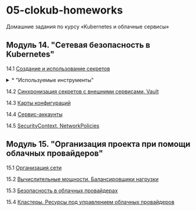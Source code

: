 # 05-clokub-homeworks
Домашние задания по курсу «Kubernetes и облачные сервисы»

## Модуль 14. "Сетевая безопасность в Kubernetes"

14.1 [Создание и использование секретов](https://github.com/zakharovnpa/05-clokub-homeworks/tree/main/14.1-Kubernetes-Secret)

<details>
  <summary>* "Используемые инструменты"</summary>
1. ПО-1
2. ПО-2
</details>

14.2 [Синхронизация секретов с внешними сервисами. Vault](https://github.com/zakharovnpa/05-clokub-homeworks/tree/main/14.2-Synchronization-services)

14.3 [Карты конфигураций](https://github.com/zakharovnpa/05-clokub-homeworks/tree/main/14.3-ConfigMap)

14.4 [Сервис-аккаунты](https://github.com/zakharovnpa/05-clokub-homeworks/tree/main/14.4-ServiceAccounts)

14.5 [SecurityContext, NetworkPolicies](https://github.com/zakharovnpa/05-clokub-homeworks/tree/main/14.5-SecurityContext%26NetworkPolicies)

## Модуль 15. "Организация проекта при помощи облачных провайдеров"

15.1 [Организация сети](https://github.com/zakharovnpa/05-clokub-homeworks/tree/main/15.1-Networking)

15.2 [Вычислительные мощности. Балансировщики нагрузки](https://github.com/zakharovnpa/05-clokub-homeworks/tree/main/15.2-Computing%20power%26Load%20balancers)

15.3 [Безопасность в облачных провайдерах](https://github.com/zakharovnpa/05-clokub-homeworks/tree/main/15.3-Security-in-cloud-providers)

15.4 [Кластеры. Ресурсы под управлением облачных провайдеров](https://github.com/zakharovnpa/05-clokub-homeworks/tree/main/15.4-Clusters%26Resources-managed-by-cloud-providers)
